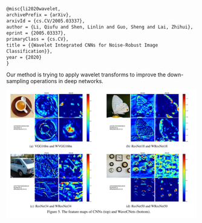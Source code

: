 ```
@misc{li2020wavelet,
archivePrefix = {arXiv},
arxivId = {cs.CV/2005.03337},
author = {Li, Qiufu and Shen, Linlin and Guo, Sheng and Lai, Zhihui},
eprint = {2005.03337},
primaryClass = {cs.CV},
title = {{Wavelet Integrated CNNs for Noise-Robust Image Classification}},
year = {2020}
}
```

Our method is trying to apply wavelet transforms to improve the down-sampling operations in deep networks. 

![](../pics/fig5_li2020wavelet.png)